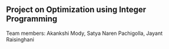 ## Project on Optimization using Integer Programming

Team members: Akankshi Mody, Satya Naren Pachigolla, Jayant Raisinghani
